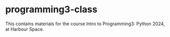 # programming3-class
This contains materials for the course Intro to Programming3: Python 2024, at Harbour Space.
